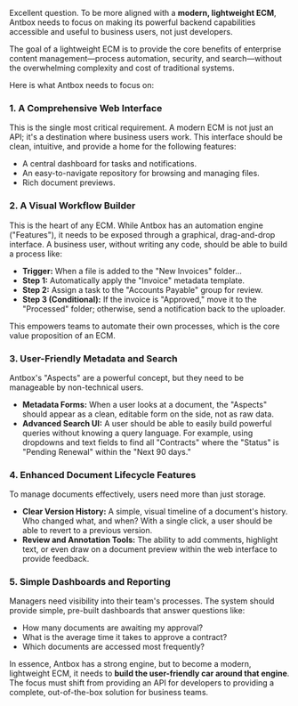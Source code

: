 Excellent question. To be more aligned with a **modern, lightweight ECM**, Antbox needs to focus on making its powerful backend capabilities accessible and useful to business users, not just developers.

The goal of a lightweight ECM is to provide the core benefits of enterprise content management—process automation, security, and search—without the overwhelming complexity and cost of traditional systems.

Here is what Antbox needs to focus on:

### 1. A Comprehensive Web Interface
This is the single most critical requirement. A modern ECM is not just an API; it's a destination where business users work. This interface should be clean, intuitive, and provide a home for the following features:
*   A central dashboard for tasks and notifications.
*   An easy-to-navigate repository for browsing and managing files.
*   Rich document previews.

### 2. A Visual Workflow Builder
This is the heart of any ECM. While Antbox has an automation engine ("Features"), it needs to be exposed through a graphical, drag-and-drop interface. A business user, without writing any code, should be able to build a process like:

*   **Trigger:** When a file is added to the "New Invoices" folder...
*   **Step 1:** Automatically apply the "Invoice" metadata template.
*   **Step 2:** Assign a task to the "Accounts Payable" group for review.
*   **Step 3 (Conditional):** If the invoice is "Approved," move it to the "Processed" folder; otherwise, send a notification back to the uploader.

This empowers teams to automate their own processes, which is the core value proposition of an ECM.

### 3. User-Friendly Metadata and Search
Antbox's "Aspects" are a powerful concept, but they need to be manageable by non-technical users.

*   **Metadata Forms:** When a user looks at a document, the "Aspects" should appear as a clean, editable form on the side, not as raw data.
*   **Advanced Search UI:** A user should be able to easily build powerful queries without knowing a query language. For example, using dropdowns and text fields to find all "Contracts" where the "Status" is "Pending Renewal" within the "Next 90 days."

### 4. Enhanced Document Lifecycle Features
To manage documents effectively, users need more than just storage.

*   **Clear Version History:** A simple, visual timeline of a document's history. Who changed what, and when? With a single click, a user should be able to revert to a previous version.
*   **Review and Annotation Tools:** The ability to add comments, highlight text, or even draw on a document preview within the web interface to provide feedback.

### 5. Simple Dashboards and Reporting
Managers need visibility into their team's processes. The system should provide simple, pre-built dashboards that answer questions like:
*   How many documents are awaiting my approval?
*   What is the average time it takes to approve a contract?
*   Which documents are accessed most frequently?

In essence, Antbox has a strong engine, but to become a modern, lightweight ECM, it needs to **build the user-friendly car around that engine**. The focus must shift from providing an API for developers to providing a complete, out-of-the-box solution for business teams.